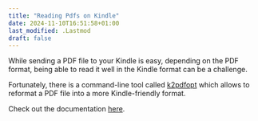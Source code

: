 ```yaml
---
title: "Reading Pdfs on Kindle"
date: 2024-11-10T16:51:58+01:00
last_modified: .Lastmod
draft: false
---
```


While sending a PDF file to your Kindle is easy, depending on the PDF format, being able to read it well in the Kindle format can be a challenge.

Fortunately, there is a command-line tool called [k2pdfopt] which allows to reformat a PDF file into a more Kindle-friendly format.

Check out the documentation [here](https://www.willus.com/k2pdfopt/help/mac.shtml).

[k2pdfopt]: https://www.willus.com/k2pdfopt/
